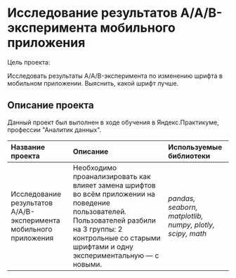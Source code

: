 # Исследование результатов A/A/B-эксперимента мобильного приложения




Цель проекта:

Исследовать результаты A/A/B-эксперимента по изменению шрифта в мобильном приложении. Выяснить, какой шрифт лучше.



## Описание проекта



Данный проект был выполнен в ходе обучения в Яндекс.Практикуме, профессии "Аналитик данных".




| Название проекта | Описание | Используемые библиотеки | 
| :---------------------- | :---------------------- | :---------------------- |
| Исследование результатов A/A/B-эксперимента мобильного приложения | Необходимо проанализировать как влияет замена шрифтов во всём приложении на поведение пользователей. Пользователей разбили на 3 группы: 2 контрольные со старыми шрифтами и одну экспериментальную — с новыми.| *pandas, seaborn, matplotlib, numpy, plotly, scipy, math* |
